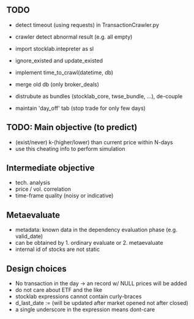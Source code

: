 ## TODO
- detect timeout (using requests) in TransactionCrawler.py
- crawler detect abnormal result (e.g. all empty)
- import stocklab.intepreter as sl
- ignore_existed and update_existed

- implement time_to_crawl(datetime, db)
- merge old db (only broker_deals)

- distrubute as bundles (stocklab_core, twse_bundle, ...), de-couple
- maintain 'day_off' tab (stop trade for only few days)

## TODO: Main objective (to predict)
- (exist/never) k-(higher/lower) than current price within N-days
- use this cheating info to perform simulation

## Intermediate objective
- tech. analysis
- price / vol. correlation
- time-frame quality (noisy or indicative)

## Metaevaluate
- metadata: known data in the dependency evaluation phase (e.g. valid_date)
- can be obtained by 1. ordinary evaluate or 2. metaevaluate
- internal id of stocks are not static

## Design choices
- No transaction in the day -> an record w/ NULL prices will be added
- do not care about ETF and the like
- stocklab expressions cannot contain curly-braces
- d_last_date := (will be updated after market opened not after closed)
- a single underscore in the expression means dont-care
